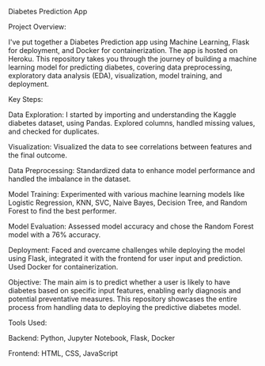 Diabetes Prediction App

Project Overview:

I've put together a Diabetes Prediction app using Machine Learning, Flask for deployment, and Docker for containerization. The app is hosted on Heroku. This repository takes you through the journey of building a machine learning model for predicting diabetes, covering data preprocessing, exploratory data analysis (EDA), visualization, model training, and deployment.

Key Steps:

Data Exploration:
I started by importing and understanding the Kaggle diabetes dataset, using Pandas. Explored columns, handled missing values, and checked for duplicates.

Visualization:
Visualized the data to see correlations between features and the final outcome.

Data Preprocessing:
Standardized data to enhance model performance and handled the imbalance in the dataset.

Model Training:
Experimented with various machine learning models like Logistic Regression, KNN, SVC, Naive Bayes, Decision Tree, and Random Forest to find the best performer.

Model Evaluation:
Assessed model accuracy and chose the Random Forest model with a 76% accuracy.

Deployment:
Faced and overcame challenges while deploying the model using Flask, integrated it with the frontend for user input and prediction. Used Docker for containerization.

Objective:
The main aim is to predict whether a user is likely to have diabetes based on specific input features, enabling early diagnosis and potential preventative measures. This repository showcases the entire process from handling data to deploying the predictive diabetes model.

Tools Used:

Backend:
Python, Jupyter Notebook, Flask, Docker

Frontend:
HTML, CSS, JavaScript
